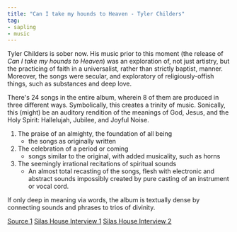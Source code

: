 ```yaml
---
title: "Can I take my hounds to Heaven - Tyler Childers"
tag: 
- sapling
- music
---
```


Tyler Childers is sober now. His music prior to this moment (the release of *Can I take my hounds to Heaven*) was an exploration of, not just artistry, but the practicing of faith in a universalist, rather than strictly baptist, manner. Moreover, the songs were secular, and exploratory of religiously-offish things, such as substances and deep love. 

There's 24 songs in the entire album, wherein 8 of them are produced in three different ways. Symbolically, this creates a trinity of music. Sonically, this (might) be an auditory rendition of the meanings of God, Jesus, and the Holy Spirit: Hallelujah, Jubilee, and Joyful Noise. 
1) The praise of an almighty, the foundation of all being
	- the songs as originally written
2) The celebration of a period or coming
	- songs similar to the original, with added musicality, such as horns
3) The seemingly irrational recitations of spiritual sounds
	- An almost total recasting of the songs, flesh with electronic and abstract sounds impossibly created by pure casting of an instrument or vocal cord.

If only deep in meaning via words, the album is textually dense by connecting sounds and phrases to trios of divinity. 

[Source 1](https://www.youtube.com/watch?v=B1l09xITCPs) [Silas House Interview 1](https://www.youtube.com/watch?v=uAJ53fhu_6U) [Silas House Interview 2](https://www.youtube.com/watch?v=PUvSdMzFoz0)